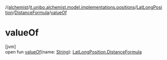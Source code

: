 //[alchemist](../../../../index.md)/[it.unibo.alchemist.model.implementations.positions](../../index.md)/[LatLongPosition](../index.md)/[DistanceFormula](index.md)/[valueOf](value-of.md)

# valueOf

[jvm]\
open fun [valueOf](value-of.md)(name: [String](https://docs.oracle.com/javase/8/docs/api/java/lang/String.html)): [LatLongPosition.DistanceFormula](index.md)
